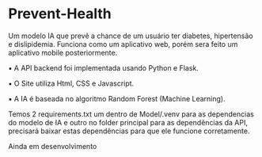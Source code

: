 # Prevent-Health
Um modelo IA que prevê a chance de um usuário ter diabetes, hipertensão e dislipidemia. Funciona como um aplicativo web, porém sera feito um aplicativo mobile posteriormente.

▪ A API backend foi implementada usando Python e Flask.

▪ O Site utiliza Html, CSS e Javascript.

▪ A IA é baseada no algoritmo Random Forest (Machine Learning).

Temos 2 requirements.txt um dentro de Model/.venv para as dependencias do modelo de IA e outro no folder principal para as dependências da API, precisará baixar estas dependências para que ele funcione corretamente.

Ainda em desenvolvimento



